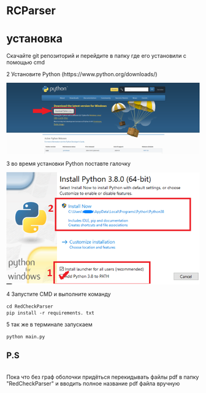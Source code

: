 # RCParser

<h1>установка</h1>

<p>Скачайте git репозиторий и перейдите в папку где его установили с помощью cmd</p>
<p>2 Установите Python (https://www.python.org/downloads/)</p>
<img src='img1.png'>
<p>3 во время установки Python поставте галочку</p>
<img src='img2.png'>
<p>4 Запустите CMD и выполните команду</p>
<code>cd RedCheckParser</code>
<br>
<code>pip install -r requirements. txt</code>
<br>
<p>5 так же в терминале запускаем </p>
<code>python main.py</code>
<h2>P.S</h2>
<br>
<span> Пока что без граф оболочки придёться перекидывать файлы pdf в папку "RedCheckParser" и вводить полное название pdf файла вручную </span>


